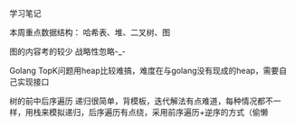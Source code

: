 学习笔记

本周重点数据结构：
哈希表、堆、二叉树、图

图的内容考的较少 战略性忽略-_-

Golang TopK问题用heap比较难搞，难度在与golang没有现成的heap，需要自己实现接口

树的前中后序遍历 递归很简单，背模板，迭代解法有点难道，每种情况都不一样，用栈来模拟递归，后序遍历有点绕，采用前序遍历+逆序的方式（偷懒